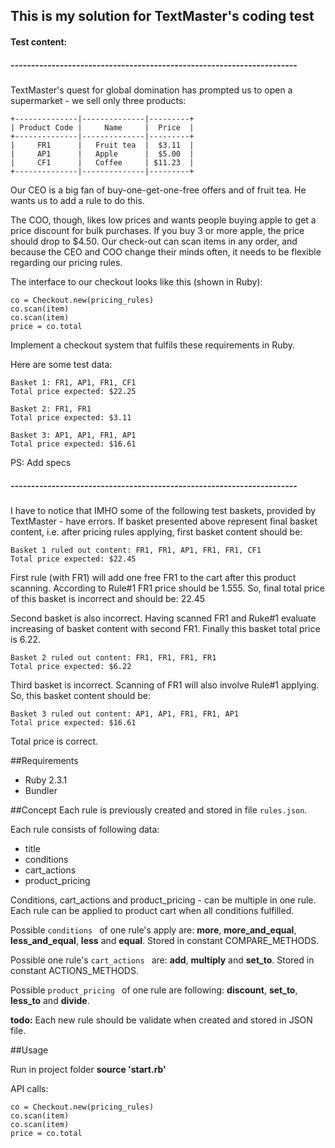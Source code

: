 
## This is my solution for TextMaster's coding test
#### Test content:
##### ----------------------------------------------------------------------

TextMaster's quest for global domination has prompted us to open a supermarket - we sell only three products:

```
+--------------|--------------|---------+
| Product Code |     Name     |  Price  |
+--------------|--------------|---------+
|     FR1      |   Fruit tea  |  $3.11  |
|     AP1      |   Apple      |  $5.00  |
|     CF1      |   Coffee     | $11.23  |
+--------------|--------------|---------+
```
Our CEO is a big fan of buy-one-get-one-free offers and of fruit tea. He wants us to add a rule to do this.

The COO, though, likes low prices and wants people buying apple to get a price 
discount for bulk purchases. If you buy 3 or more apple, the price should drop to $4.50.
Our check-out can scan items in any order, and because the CEO and COO change 
their minds often, it needs to be flexible regarding our pricing rules.

The interface to our checkout looks like this (shown in Ruby):

```
co = Checkout.new(pricing_rules)
co.scan(item)
co.scan(item)
price = co.total
```
Implement a checkout system that fulfils these requirements in Ruby.

Here are some test data:

```
Basket 1: FR1, AP1, FR1, CF1
Total price expected: $22.25
```

```
Basket 2: FR1, FR1
Total price expected: $3.11
```

```
Basket 3: AP1, AP1, FR1, AP1
Total price expected: $16.61
```

PS: Add specs
##### ----------------------------------------------------------------------

I have to notice that IMHO some of the following test baskets, provided by TextMaster - have errors.
If basket presented above represent final basket content, i.e. after pricing rules applying,
first basket content should be:

```
Basket 1 ruled out content: FR1, FR1, AP1, FR1, FR1, CF1
Total price expected: $22.45
```
First rule (with FR1) will add one free FR1 to the cart after this product scanning.
According to Rule#1 FR1 price should be 1.555.
So, final total price of this basket is incorrect and should be: 22.45

Second basket is also incorrect. Having scanned FR1 and Ruke#1 evaluate increasing of basket content with second FR1.
Finally this basket total price is 6.22. 
```
Basket 2 ruled out content: FR1, FR1, FR1, FR1
Total price expected: $6.22
```

Third basket is incorrect.
Scanning of FR1 will also involve Rule#1 applying. So, this basket content should be:

```
Basket 3 ruled out content: AP1, AP1, FR1, FR1, AP1
Total price expected: $16.61
```
Total price is correct.




##Requirements

  * Ruby 2.3.1
  * Bundler

##Concept
Each rule is previously created and stored in file `rules.json`.

Each rule consists of following data:
  * title
  * conditions
  * cart_actions
  * product_pricing
  
Conditions, cart_actions and product_pricing - can be multiple in one rule.
Each rule can be applied to product cart when all conditions fulfilled.

Possible `conditions ` of one rule's apply are: __more__, __more_and_equal__, __less_and_equal__,
__less__ and __equal__. Stored in constant COMPARE_METHODS.

Possible one rule's `cart_actions ` are: __add__, __multiply__ and __set_to__. 
Stored in constant ACTIONS_METHODS.

Possible `product_pricing ` of one rule are following: __discount__, __set_to__,
__less_to__ and __divide__.

__todo:__ Each new rule should be validate when created and stored in JSON file.



##Usage

  Run in project folder __source 'start.rb'__
  
  API calls:
```
co = Checkout.new(pricing_rules)
co.scan(item)
co.scan(item)
price = co.total

```


